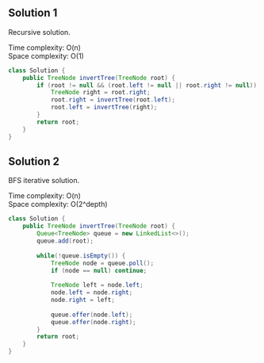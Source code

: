 ## Solution 1

Recursive solution.

Time complexity: O(n)  
Space complexity: O(1)  

```java
class Solution {
    public TreeNode invertTree(TreeNode root) {
        if (root != null && (root.left != null || root.right != null)) {
            TreeNode right = root.right;
            root.right = invertTree(root.left);
            root.left = invertTree(right); 
        }
        return root;
    }
}
```

## Solution 2

BFS iterative solution.

Time complexity: O(n)  
Space complexity: O(2^depth)  

```java
class Solution {
    public TreeNode invertTree(TreeNode root) {
        Queue<TreeNode> queue = new LinkedList<>();
        queue.add(root);
        
        while(!queue.isEmpty()) {
            TreeNode node = queue.poll();
            if (node == null) continue;
            
            TreeNode left = node.left;
            node.left = node.right;
            node.right = left;
            
            queue.offer(node.left);
            queue.offer(node.right);
        }
        return root;
    }
}
```